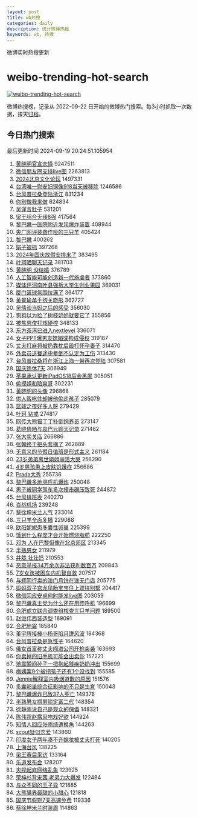 ```yaml
---
layout: post
title: wb热搜
categories: daily
description: 统计微博热搜
keywords: wb, 热搜
---
```


微博实时热搜更新

# weibo-trending-hot-search

[![weibo-trending-hot-search](https://github.com/ameizi/weibo-trending-hot-search/actions/workflows/ci.yml/badge.svg)](https://github.com/ameizi/weibo-trending-hot-search/actions/workflows/ci.yml)

微博热搜榜，记录从 2022-09-22 日开始的微博热门搜索。每3小时抓取一次数据，按天[归档](./archives)。

## 今日热门搜索

<!-- BEGIN --> 
最后更新时间 2024-09-19 20:24:51.105954 
1. [黄晓明官宣恋情](https://s.weibo.com/weibo?q=%E9%BB%84%E6%99%93%E6%98%8E%E5%AE%98%E5%AE%A3%E6%81%8B%E6%83%85&t=31&band_rank=1&Refer=top) 9247511
1. [微信朋友圈支持live图](https://s.weibo.com/weibo?q=%23%E5%BE%AE%E4%BF%A1%E6%9C%8B%E5%8F%8B%E5%9C%88%E6%94%AF%E6%8C%81live%E5%9B%BE%23&t=31&band_rank=2&Refer=top) 2263813
1. [2024北京文化论坛](https://s.weibo.com/weibo?q=%232024%E5%8C%97%E4%BA%AC%E6%96%87%E5%8C%96%E8%AE%BA%E5%9D%9B%23&t=31&band_rank=3&Refer=top) 1497331
1. [台湾唯一慰安妇铜像918当天被移除](https://s.weibo.com/weibo?q=%23%E5%8F%B0%E6%B9%BE%E5%94%AF%E4%B8%80%E6%85%B0%E5%AE%89%E5%A6%87%E9%93%9C%E5%83%8F918%E5%BD%93%E5%A4%A9%E8%A2%AB%E7%A7%BB%E9%99%A4%23&t=31&band_rank=2&Refer=top) 1246586
1. [台风普拉桑登陆浙江](https://s.weibo.com/weibo?q=%23%E5%8F%B0%E9%A3%8E%E6%99%AE%E6%8B%89%E6%A1%91%E7%99%BB%E9%99%86%E6%B5%99%E6%B1%9F%23&t=31&band_rank=4&Refer=top) 831234
1. [你别做我来做](https://s.weibo.com/weibo?q=%23%E4%BD%A0%E5%88%AB%E5%81%9A%E6%88%91%E6%9D%A5%E5%81%9A%23&t=31&band_rank=6&Refer=top) 624834
1. [吴谨言肚子](https://s.weibo.com/weibo?q=%E5%90%B4%E8%B0%A8%E8%A8%80%E8%82%9A%E5%AD%90&t=31&band_rank=7&Refer=top) 531201
1. [梁王组合无缘8强](https://s.weibo.com/weibo?q=%23%E6%A2%81%E7%8E%8B%E7%BB%84%E5%90%88%E6%97%A0%E7%BC%988%E5%BC%BA%23&t=31&band_rank=4&Refer=top) 417564
1. [黎巴嫩一医院附近发现爆炸装置](https://s.weibo.com/weibo?q=%23%E9%BB%8E%E5%B7%B4%E5%AB%A9%E4%B8%80%E5%8C%BB%E9%99%A2%E9%99%84%E8%BF%91%E5%8F%91%E7%8E%B0%E7%88%86%E7%82%B8%E8%A3%85%E7%BD%AE%23&t=31&band_rank=5&Refer=top) 408944
1. [央广网评装聋作哑的三只羊](https://s.weibo.com/weibo?q=%23%E5%A4%AE%E5%B9%BF%E7%BD%91%E8%AF%84%E8%A3%85%E8%81%8B%E4%BD%9C%E5%93%91%E7%9A%84%E4%B8%89%E5%8F%AA%E7%BE%8A%23&t=31&band_rank=7&Refer=top) 405424
1. [黎巴嫩](https://s.weibo.com/weibo?q=%E9%BB%8E%E5%B7%B4%E5%AB%A9&t=31&band_rank=8&Refer=top) 400262
1. [娟子被抓](https://s.weibo.com/weibo?q=%E5%A8%9F%E5%AD%90%E8%A2%AB%E6%8A%93&t=31&band_rank=9&Refer=top) 397266
1. [2024年国庆放假安排来了](https://s.weibo.com/weibo?q=%232024%E5%B9%B4%E5%9B%BD%E5%BA%86%E6%94%BE%E5%81%87%E5%AE%89%E6%8E%92%E6%9D%A5%E4%BA%86%23&t=31&band_rank=10&Refer=top) 383495
1. [叶珂晒聊天记录](https://s.weibo.com/weibo?q=%23%E5%8F%B6%E7%8F%82%E6%99%92%E8%81%8A%E5%A4%A9%E8%AE%B0%E5%BD%95%23&t=31&band_rank=11&Refer=top) 381703
1. [黄晓明 没结婚](https://s.weibo.com/weibo?q=%E9%BB%84%E6%99%93%E6%98%8E%20%E6%B2%A1%E7%BB%93%E5%A9%9A&t=31&band_rank=12&Refer=top) 376789
1. [人工智能可能创造新一代施虐者](https://s.weibo.com/weibo?q=%23%E4%BA%BA%E5%B7%A5%E6%99%BA%E8%83%BD%E5%8F%AF%E8%83%BD%E5%88%9B%E9%80%A0%E6%96%B0%E4%B8%80%E4%BB%A3%E6%96%BD%E8%99%90%E8%80%85%23&t=31&band_rank=13&Refer=top) 373860
1. [媒体评河南叶县强拆大学生创业果园](https://s.weibo.com/weibo?q=%23%E5%AA%92%E4%BD%93%E8%AF%84%E6%B2%B3%E5%8D%97%E5%8F%B6%E5%8E%BF%E5%BC%BA%E6%8B%86%E5%A4%A7%E5%AD%A6%E7%94%9F%E5%88%9B%E4%B8%9A%E6%9E%9C%E5%9B%AD%23&t=31&band_rank=14&Refer=top) 369031
1. [厦门篮球氛围拉满了](https://s.weibo.com/weibo?q=%23%E5%8E%A6%E9%97%A8%E7%AF%AE%E7%90%83%E6%B0%9B%E5%9B%B4%E6%8B%89%E6%BB%A1%E4%BA%86%23&t=31&band_rank=15&Refer=top) 364177
1. [黄景瑜单手抱关晓彤](https://s.weibo.com/weibo?q=%E9%BB%84%E6%99%AF%E7%91%9C%E5%8D%95%E6%89%8B%E6%8A%B1%E5%85%B3%E6%99%93%E5%BD%A4&t=31&band_rank=16&Refer=top) 362727
1. [吴倩谈当妈之后的感受](https://s.weibo.com/weibo?q=%E5%90%B4%E5%80%A9%E8%B0%88%E5%BD%93%E5%A6%88%E4%B9%8B%E5%90%8E%E7%9A%84%E6%84%9F%E5%8F%97&t=31&band_rank=17&Refer=top) 356030
1. [狗狗以为捡了树枝奶奶就要它了](https://s.weibo.com/weibo?q=%E7%8B%97%E7%8B%97%E4%BB%A5%E4%B8%BA%E6%8D%A1%E4%BA%86%E6%A0%91%E6%9E%9D%E5%A5%B6%E5%A5%B6%E5%B0%B1%E8%A6%81%E5%AE%83%E4%BA%86&t=31&band_rank=18&Refer=top) 355856
1. [被焦恩俊打戏硬控](https://s.weibo.com/weibo?q=%E8%A2%AB%E7%84%A6%E6%81%A9%E4%BF%8A%E6%89%93%E6%88%8F%E7%A1%AC%E6%8E%A7&t=31&band_rank=19&Refer=top) 348133
1. [东方茶港已进入nextlevel](https://s.weibo.com/weibo?q=%23%E4%B8%9C%E6%96%B9%E8%8C%B6%E6%B8%AF%E5%B7%B2%E8%BF%9B%E5%85%A5nextlevel%23&t=31&band_rank=20&Refer=top) 336071
1. [女子PPT曝男友嫖娼或构成侵权](https://s.weibo.com/weibo?q=%23%E5%A5%B3%E5%AD%90PPT%E6%9B%9D%E7%94%B7%E5%8F%8B%E5%AB%96%E5%A8%BC%E6%88%96%E6%9E%84%E6%88%90%E4%BE%B5%E6%9D%83%23&t=31&band_rank=21&Refer=top) 319187
1. [丈夫打麻将被扔靠枕后殴打怀孕妻子](https://s.weibo.com/weibo?q=%23%E4%B8%88%E5%A4%AB%E6%89%93%E9%BA%BB%E5%B0%86%E8%A2%AB%E6%89%94%E9%9D%A0%E6%9E%95%E5%90%8E%E6%AE%B4%E6%89%93%E6%80%80%E5%AD%95%E5%A6%BB%E5%AD%90%23&t=31&band_rank=22&Refer=top) 314470
1. [外卖员送餐途中晕倒不认定为工伤](https://s.weibo.com/weibo?q=%23%E5%A4%96%E5%8D%96%E5%91%98%E9%80%81%E9%A4%90%E9%80%94%E4%B8%AD%E6%99%95%E5%80%92%E4%B8%8D%E8%AE%A4%E5%AE%9A%E4%B8%BA%E5%B7%A5%E4%BC%A4%23&t=31&band_rank=31&Refer=top) 313430
1. [台风普拉桑将在浙江上海一带再次登陆](https://s.weibo.com/weibo?q=%23%E5%8F%B0%E9%A3%8E%E6%99%AE%E6%8B%89%E6%A1%91%E5%B0%86%E5%9C%A8%E6%B5%99%E6%B1%9F%E4%B8%8A%E6%B5%B7%E4%B8%80%E5%B8%A6%E5%86%8D%E6%AC%A1%E7%99%BB%E9%99%86%23&t=31&band_rank=10&Refer=top) 307581
1. [国庆连休7天](https://s.weibo.com/weibo?q=%23%E5%9B%BD%E5%BA%86%E8%BF%9E%E4%BC%917%E5%A4%A9%23&t=31&band_rank=23&Refer=top) 306949
1. [苹果承认更新iPadOS18后会黑屏](https://s.weibo.com/weibo?q=%23%E8%8B%B9%E6%9E%9C%E6%89%BF%E8%AE%A4%E6%9B%B4%E6%96%B0iPadOS18%E5%90%8E%E4%BC%9A%E9%BB%91%E5%B1%8F%23&t=31&band_rank=24&Refer=top) 305051
1. [偷摸姐和暗爽哥](https://s.weibo.com/weibo?q=%E5%81%B7%E6%91%B8%E5%A7%90%E5%92%8C%E6%9A%97%E7%88%BD%E5%93%A5&t=31&band_rank=11&Refer=top) 302231
1. [黄晓明的头像](https://s.weibo.com/weibo?q=%23%E9%BB%84%E6%99%93%E6%98%8E%E7%9A%84%E5%A4%B4%E5%83%8F%23&t=31&band_rank=12&Refer=top) 296868
1. [供人贩吃住却被他偷走孩子](https://s.weibo.com/weibo?q=%23%E4%BE%9B%E4%BA%BA%E8%B4%A9%E5%90%83%E4%BD%8F%E5%8D%B4%E8%A2%AB%E4%BB%96%E5%81%B7%E8%B5%B0%E5%AD%A9%E5%AD%90%23&t=31&band_rank=14&Refer=top) 285079
1. [篮球之夜好多人呀](https://s.weibo.com/weibo?q=%23%E7%AF%AE%E7%90%83%E4%B9%8B%E5%A4%9C%E5%A5%BD%E5%A4%9A%E4%BA%BA%E5%91%80%23&t=31&band_rank=15&Refer=top) 279429
1. [叶珂 钻戒](https://s.weibo.com/weibo?q=%E5%8F%B6%E7%8F%82%20%E9%92%BB%E6%88%92&t=31&band_rank=25&Refer=top) 274817
1. [网传大熊猫丁丁扑倒饲养员](https://s.weibo.com/weibo?q=%23%E7%BD%91%E4%BC%A0%E5%A4%A7%E7%86%8A%E7%8C%AB%E4%B8%81%E4%B8%81%E6%89%91%E5%80%92%E9%A5%B2%E5%85%BB%E5%91%98%23&t=31&band_rank=26&Refer=top) 273147
1. [葛晓倩晒与袁巴元聊天记录](https://s.weibo.com/weibo?q=%23%E8%91%9B%E6%99%93%E5%80%A9%E6%99%92%E4%B8%8E%E8%A2%81%E5%B7%B4%E5%85%83%E8%81%8A%E5%A4%A9%E8%AE%B0%E5%BD%95%23&t=31&band_rank=17&Refer=top) 271462
1. [张大奕关店](https://s.weibo.com/weibo?q=%23%E5%BC%A0%E5%A4%A7%E5%A5%95%E5%85%B3%E5%BA%97%23&t=31&band_rank=18&Refer=top) 266886
1. [张翰终于把头套摘了](https://s.weibo.com/weibo?q=%E5%BC%A0%E7%BF%B0%E7%BB%88%E4%BA%8E%E6%8A%8A%E5%A4%B4%E5%A5%97%E6%91%98%E4%BA%86&t=31&band_rank=19&Refer=top) 262889
1. [无意义的节假日值班是形式主义](https://s.weibo.com/weibo?q=%23%E6%97%A0%E6%84%8F%E4%B9%89%E7%9A%84%E8%8A%82%E5%81%87%E6%97%A5%E5%80%BC%E7%8F%AD%E6%98%AF%E5%BD%A2%E5%BC%8F%E4%B8%BB%E4%B9%89%23&t=31&band_rank=20&Refer=top) 261184
1. [23岁弟弟离世姐姐崩溃大哭](https://s.weibo.com/weibo?q=%2323%E5%B2%81%E5%BC%9F%E5%BC%9F%E7%A6%BB%E4%B8%96%E5%A7%90%E5%A7%90%E5%B4%A9%E6%BA%83%E5%A4%A7%E5%93%AD%23&t=31&band_rank=22&Refer=top) 258290
1. [4岁男孩患上皮肤饥饿症](https://s.weibo.com/weibo?q=%234%E5%B2%81%E7%94%B7%E5%AD%A9%E6%82%A3%E4%B8%8A%E7%9A%AE%E8%82%A4%E9%A5%A5%E9%A5%BF%E7%97%87%23&t=31&band_rank=23&Refer=top) 256686
1. [Prada大秀](https://s.weibo.com/weibo?q=Prada%E5%A4%A7%E7%A7%80&t=31&band_rank=24&Refer=top) 255736
1. [黎巴嫩多地寻呼机爆炸](https://s.weibo.com/weibo?q=%23%E9%BB%8E%E5%B7%B4%E5%AB%A9%E5%A4%9A%E5%9C%B0%E5%AF%BB%E5%91%BC%E6%9C%BA%E7%88%86%E7%82%B8%23&t=31&band_rank=27&Refer=top) 250048
1. [男子被同学驾车多次撞击碾压致死](https://s.weibo.com/weibo?q=%23%E7%94%B7%E5%AD%90%E8%A2%AB%E5%90%8C%E5%AD%A6%E9%A9%BE%E8%BD%A6%E5%A4%9A%E6%AC%A1%E6%92%9E%E5%87%BB%E7%A2%BE%E5%8E%8B%E8%87%B4%E6%AD%BB%23&t=31&band_rank=25&Refer=top) 244872
1. [台风排班表](https://s.weibo.com/weibo?q=%23%E5%8F%B0%E9%A3%8E%E6%8E%92%E7%8F%AD%E8%A1%A8%23&t=31&band_rank=28&Refer=top) 240270
1. [肖战机场](https://s.weibo.com/weibo?q=%E8%82%96%E6%88%98%E6%9C%BA%E5%9C%BA&t=31&band_rank=29&Refer=top) 239248
1. [蔡徐坤米兰人气](https://s.weibo.com/weibo?q=%23%E8%94%A1%E5%BE%90%E5%9D%A4%E7%B1%B3%E5%85%B0%E4%BA%BA%E6%B0%94%23&t=31&band_rank=30&Refer=top) 233014
1. [三只羊全面复播](https://s.weibo.com/weibo?q=%23%E4%B8%89%E5%8F%AA%E7%BE%8A%E5%85%A8%E9%9D%A2%E5%A4%8D%E6%92%AD%23&t=31&band_rank=32&Refer=top) 229088
1. [欧阳妮妮患多囊性卵巢](https://s.weibo.com/weibo?q=%23%E6%AC%A7%E9%98%B3%E5%A6%AE%E5%A6%AE%E6%82%A3%E5%A4%9A%E5%9B%8A%E6%80%A7%E5%8D%B5%E5%B7%A2%23&t=31&band_rank=33&Refer=top) 225399
1. [饿到什么程度才会开始燃烧脂肪](https://s.weibo.com/weibo?q=%23%E9%A5%BF%E5%88%B0%E4%BB%80%E4%B9%88%E7%A8%8B%E5%BA%A6%E6%89%8D%E4%BC%9A%E5%BC%80%E5%A7%8B%E7%87%83%E7%83%A7%E8%84%82%E8%82%AA%23&t=31&band_rank=27&Refer=top) 222250
1. [邓为 人在巴黎但像在北京郊区](https://s.weibo.com/weibo?q=%E9%82%93%E4%B8%BA%20%E4%BA%BA%E5%9C%A8%E5%B7%B4%E9%BB%8E%E4%BD%86%E5%83%8F%E5%9C%A8%E5%8C%97%E4%BA%AC%E9%83%8A%E5%8C%BA&t=31&band_rank=28&Refer=top) 213345
1. [半熟男女](https://s.weibo.com/weibo?q=%E5%8D%8A%E7%86%9F%E7%94%B7%E5%A5%B3&t=31&band_rank=29&Refer=top) 211979
1. [井胧 壮壮妈](https://s.weibo.com/weibo?q=%E4%BA%95%E8%83%A7%20%E5%A3%AE%E5%A3%AE%E5%A6%88&t=31&band_rank=30&Refer=top) 210553
1. [恶意举报34万余次非法获利数百万](https://s.weibo.com/weibo?q=%23%E6%81%B6%E6%84%8F%E4%B8%BE%E6%8A%A534%E4%B8%87%E4%BD%99%E6%AC%A1%E9%9D%9E%E6%B3%95%E8%8E%B7%E5%88%A9%E6%95%B0%E7%99%BE%E4%B8%87%23&t=31&band_rank=31&Refer=top) 209843
1. [7岁女孩被困车内机智自救](https://s.weibo.com/weibo?q=%237%E5%B2%81%E5%A5%B3%E5%AD%A9%E8%A2%AB%E5%9B%B0%E8%BD%A6%E5%86%85%E6%9C%BA%E6%99%BA%E8%87%AA%E6%95%91%23&t=31&band_rank=34&Refer=top) 207517
1. [与辉同行卖的澳门月饼在澳无门店](https://s.weibo.com/weibo?q=%23%E4%B8%8E%E8%BE%89%E5%90%8C%E8%A1%8C%E5%8D%96%E7%9A%84%E6%BE%B3%E9%97%A8%E6%9C%88%E9%A5%BC%E5%9C%A8%E6%BE%B3%E6%97%A0%E9%97%A8%E5%BA%97%23&t=31&band_rank=35&Refer=top) 205775
1. [妈妈双子宫龙凤胎宝宝住上双拼别墅](https://s.weibo.com/weibo?q=%23%E5%A6%88%E5%A6%88%E5%8F%8C%E5%AD%90%E5%AE%AB%E9%BE%99%E5%87%A4%E8%83%8E%E5%AE%9D%E5%AE%9D%E4%BD%8F%E4%B8%8A%E5%8F%8C%E6%8B%BC%E5%88%AB%E5%A2%85%23&t=31&band_rank=36&Refer=top) 204417
1. [微信回应安卓何时能发live图](https://s.weibo.com/weibo?q=%23%E5%BE%AE%E4%BF%A1%E5%9B%9E%E5%BA%94%E5%AE%89%E5%8D%93%E4%BD%95%E6%97%B6%E8%83%BD%E5%8F%91live%E5%9B%BE%23&t=31&band_rank=32&Refer=top) 203059
1. [黎巴嫩真主党为什么还在用传呼机](https://s.weibo.com/weibo?q=%23%E9%BB%8E%E5%B7%B4%E5%AB%A9%E7%9C%9F%E4%B8%BB%E5%85%9A%E4%B8%BA%E4%BB%80%E4%B9%88%E8%BF%98%E5%9C%A8%E7%94%A8%E4%BC%A0%E5%91%BC%E6%9C%BA%23&t=31&band_rank=33&Refer=top) 196699
1. [合肥成立联合调查组核查三只羊问题](https://s.weibo.com/weibo?q=%23%E5%90%88%E8%82%A5%E6%88%90%E7%AB%8B%E8%81%94%E5%90%88%E8%B0%83%E6%9F%A5%E7%BB%84%E6%A0%B8%E6%9F%A5%E4%B8%89%E5%8F%AA%E7%BE%8A%E9%97%AE%E9%A2%98%23&t=31&band_rank=34&Refer=top) 189500
1. [赵继伟西装造型](https://s.weibo.com/weibo?q=%23%E8%B5%B5%E7%BB%A7%E4%BC%9F%E8%A5%BF%E8%A3%85%E9%80%A0%E5%9E%8B%23&t=31&band_rank=35&Refer=top) 189091
1. [合肥地震](https://s.weibo.com/weibo?q=%E5%90%88%E8%82%A5%E5%9C%B0%E9%9C%87&t=31&band_rank=37&Refer=top) 185840
1. [董宇辉接棒小杨哥陷月饼风波](https://s.weibo.com/weibo?q=%23%E8%91%A3%E5%AE%87%E8%BE%89%E6%8E%A5%E6%A3%92%E5%B0%8F%E6%9D%A8%E5%93%A5%E9%99%B7%E6%9C%88%E9%A5%BC%E9%A3%8E%E6%B3%A2%23&t=31&band_rank=38&Refer=top) 184368
1. [台风普拉桑是急性子](https://s.weibo.com/weibo?q=%23%E5%8F%B0%E9%A3%8E%E6%99%AE%E6%8B%89%E6%A1%91%E6%98%AF%E6%80%A5%E6%80%A7%E5%AD%90%23&t=31&band_rank=39&Refer=top) 164620
1. [俄女首富称丈夫闯进公司开枪突袭](https://s.weibo.com/weibo?q=%23%E4%BF%84%E5%A5%B3%E9%A6%96%E5%AF%8C%E7%A7%B0%E4%B8%88%E5%A4%AB%E9%97%AF%E8%BF%9B%E5%85%AC%E5%8F%B8%E5%BC%80%E6%9E%AA%E7%AA%81%E8%A2%AD%23&t=31&band_rank=37&Refer=top) 163693
1. [你卖掉的旧手机可能会出卖你](https://s.weibo.com/weibo?q=%23%E4%BD%A0%E5%8D%96%E6%8E%89%E7%9A%84%E6%97%A7%E6%89%8B%E6%9C%BA%E5%8F%AF%E8%83%BD%E4%BC%9A%E5%87%BA%E5%8D%96%E4%BD%A0%23&t=31&band_rank=40&Refer=top) 157221
1. [地震瞬间孙子一把抱起残疾奶奶冲出](https://s.weibo.com/weibo?q=%23%E5%9C%B0%E9%9C%87%E7%9E%AC%E9%97%B4%E5%AD%99%E5%AD%90%E4%B8%80%E6%8A%8A%E6%8A%B1%E8%B5%B7%E6%AE%8B%E7%96%BE%E5%A5%B6%E5%A5%B6%E5%86%B2%E5%87%BA%23&t=31&band_rank=41&Refer=top) 155699
1. [梅姨案9个被拐孩子还有1个没找到](https://s.weibo.com/weibo?q=%23%E6%A2%85%E5%A7%A8%E6%A1%889%E4%B8%AA%E8%A2%AB%E6%8B%90%E5%AD%A9%E5%AD%90%E8%BF%98%E6%9C%891%E4%B8%AA%E6%B2%A1%E6%89%BE%E5%88%B0%23&t=31&band_rank=38&Refer=top) 155585
1. [Jennie解释室内吸烟道歉的原因](https://s.weibo.com/weibo?q=%23Jennie%E8%A7%A3%E9%87%8A%E5%AE%A4%E5%86%85%E5%90%B8%E7%83%9F%E9%81%93%E6%AD%89%E7%9A%84%E5%8E%9F%E5%9B%A0%23&t=31&band_rank=39&Refer=top) 151576
1. [多囊卵巢综合征影响的不只是生育](https://s.weibo.com/weibo?q=%23%E5%A4%9A%E5%9B%8A%E5%8D%B5%E5%B7%A2%E7%BB%BC%E5%90%88%E5%BE%81%E5%BD%B1%E5%93%8D%E7%9A%84%E4%B8%8D%E5%8F%AA%E6%98%AF%E7%94%9F%E8%82%B2%23&t=31&band_rank=42&Refer=top) 150043
1. [黎巴嫩爆炸已致37人死亡](https://s.weibo.com/weibo?q=%23%E9%BB%8E%E5%B7%B4%E5%AB%A9%E7%88%86%E7%82%B8%E5%B7%B2%E8%87%B437%E4%BA%BA%E6%AD%BB%E4%BA%A1%23&t=31&band_rank=40&Refer=top) 149376
1. [半熟男女捞男锁定富二代](https://s.weibo.com/weibo?q=%E5%8D%8A%E7%86%9F%E7%94%B7%E5%A5%B3%E6%8D%9E%E7%94%B7%E9%94%81%E5%AE%9A%E5%AF%8C%E4%BA%8C%E4%BB%A3&t=31&band_rank=41&Refer=top) 148354
1. [徐静雨说自己是观众的傀儡](https://s.weibo.com/weibo?q=%23%E5%BE%90%E9%9D%99%E9%9B%A8%E8%AF%B4%E8%87%AA%E5%B7%B1%E6%98%AF%E8%A7%82%E4%BC%97%E7%9A%84%E5%82%80%E5%84%A1%23&t=31&band_rank=42&Refer=top) 148321
1. [陈伟霆赵露思吻戏好欲](https://s.weibo.com/weibo?q=%E9%99%88%E4%BC%9F%E9%9C%86%E8%B5%B5%E9%9C%B2%E6%80%9D%E5%90%BB%E6%88%8F%E5%A5%BD%E6%AC%B2&t=31&band_rank=43&Refer=top) 144924
1. [知情人回应张雨绮遭换角](https://s.weibo.com/weibo?q=%23%E7%9F%A5%E6%83%85%E4%BA%BA%E5%9B%9E%E5%BA%94%E5%BC%A0%E9%9B%A8%E7%BB%AE%E9%81%AD%E6%8D%A2%E8%A7%92%23&t=31&band_rank=44&Refer=top) 144263
1. [scout疑似恋爱](https://s.weibo.com/weibo?q=%23scout%E7%96%91%E4%BC%BC%E6%81%8B%E7%88%B1%23&t=31&band_rank=43&Refer=top) 143860
1. [印度女子两年凑不齐嫁妆被丈夫打死](https://s.weibo.com/weibo?q=%23%E5%8D%B0%E5%BA%A6%E5%A5%B3%E5%AD%90%E4%B8%A4%E5%B9%B4%E5%87%91%E4%B8%8D%E9%BD%90%E5%AB%81%E5%A6%86%E8%A2%AB%E4%B8%88%E5%A4%AB%E6%89%93%E6%AD%BB%23&t=31&band_rank=45&Refer=top) 140205
1. [上海台风](https://s.weibo.com/weibo?q=%E4%B8%8A%E6%B5%B7%E5%8F%B0%E9%A3%8E&t=31&band_rank=44&Refer=top) 138225
1. [梁王赛后采访](https://s.weibo.com/weibo?q=%23%E6%A2%81%E7%8E%8B%E8%B5%9B%E5%90%8E%E9%87%87%E8%AE%BF%23&t=31&band_rank=46&Refer=top) 133164
1. [乐道发布会](https://s.weibo.com/weibo?q=%E4%B9%90%E9%81%93%E5%8F%91%E5%B8%83%E4%BC%9A&t=31&band_rank=46&Refer=top) 128207
1. [央视起底网络乱象](https://s.weibo.com/weibo?q=%23%E5%A4%AE%E8%A7%86%E8%B5%B7%E5%BA%95%E7%BD%91%E7%BB%9C%E4%B9%B1%E8%B1%A1%23&t=31&band_rank=47&Refer=top) 123925
1. [荣梓杉背宋茜 老弟力大爆发](https://s.weibo.com/weibo?q=%E8%8D%A3%E6%A2%93%E6%9D%89%E8%83%8C%E5%AE%8B%E8%8C%9C%20%E8%80%81%E5%BC%9F%E5%8A%9B%E5%A4%A7%E7%88%86%E5%8F%91&t=31&band_rank=47&Refer=top) 122484
1. [与众不同的王子异](https://s.weibo.com/weibo?q=%23%E4%B8%8E%E4%BC%97%E4%B8%8D%E5%90%8C%E7%9A%84%E7%8E%8B%E5%AD%90%E5%BC%82%23&t=31&band_rank=48&Refer=top) 121885
1. [大熊猫界最甜的小甜心](https://s.weibo.com/weibo?q=%23%E5%A4%A7%E7%86%8A%E7%8C%AB%E7%95%8C%E6%9C%80%E7%94%9C%E7%9A%84%E5%B0%8F%E7%94%9C%E5%BF%83%23&t=31&band_rank=49&Refer=top) 121818
1. [国庆节假期7天高速免费](https://s.weibo.com/weibo?q=%23%E5%9B%BD%E5%BA%86%E8%8A%82%E5%81%87%E6%9C%9F7%E5%A4%A9%E9%AB%98%E9%80%9F%E5%85%8D%E8%B4%B9%23&t=31&band_rank=50&Refer=top) 119336
1. [蔡徐坤米兰时装周](https://s.weibo.com/weibo?q=%E8%94%A1%E5%BE%90%E5%9D%A4%E7%B1%B3%E5%85%B0%E6%97%B6%E8%A3%85%E5%91%A8&t=31&band_rank=48&Refer=top) 114863
<!-- END -->
